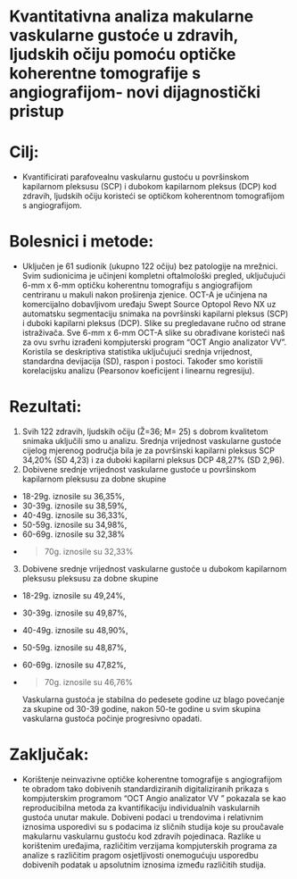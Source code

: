 
# Kvantitativna analiza makularne vaskularne gustoće u zdravih, ljudskih očiju pomoću optičke koherentne tomografije s angiografijom- novi dijagnostički pristup

# Cilj:
- Kvantificirati parafovealnu vaskularnu gustoću u površinskom kapilarnom pleksusu (SCP) i dubokom kapilarnom pleksus (DCP) kod zdravih, ljudskih očiju koristeći se optičkom koherentnom tomografijom s angiografijom.
# Bolesnici i metode:
- Uključen je 61 sudionik (ukupno 122 očiju) bez patologije na mrežnici. Svim sudionicima je učinjeni kompletni oftalmološki pregled, uključujući 6-mm x 6-mm optičku koherentnu tomografiju s angiografijom centriranu u makuli nakon proširenja zjenice. OCT-A je učinjena na komercijalno dobavljivom uređaju Swept Source Optopol Revo NX uz automatsku segmentaciju snimaka na površinski kapilarni pleksus (SCP) i duboki kapilarni pleksus (DCP). Slike su pregledavane ručno od strane istraživača. Sve 6-mm x 6-mm OCT-A slike su obrađivane koristeći naš za ovu svrhu izrađeni kompjuterski program “OCT Angio analizator VV”. Koristila se deskriptiva statistika uključujući srednja vrijednost, standardna devijacija (SD), raspon i postoci. Također smo koristili korelacijsku analizu (Pearsonov koeficijent i linearnu regresiju).
# Rezultati:
1. Svih 122 zdravih, ljudskih očiju (Ž=36; M= 25) s dobrom kvalitetom snimaka uključili smo u analizu.
 Srednja vrijednost vaskularne gustoće cijelog mjerenog područja bila je za površinski kapilarni pleksus SCP 34,20% (SD 4,23) i za duboki kapilarni pleksus DCP 48,27% (SD 2,96). 
 2. Dobivene srednje vrijednost vaskularne gustoće u površinskom kapilarnom pleksusu za dobne skupine 
 - 18-29g. iznosile su 36,35%,
 - 30-39g.  iznosile su 38,59%,
 - 40-49g. iznosile su 36,33%,
 - 50-59g. iznosile su 34,98%, 
 - 60-69g. iznosile su 32,38% 
  - > 70g. iznosile su 32,33%
3. Dobivene srednje vrijednost vaskularne gustoće u dubokom kapilarnom pleksusu pleksusu za dobne skupine 
 - 18-29g. iznosile su 49,24%,
 - 30-39g.  iznosile su 49,87%, 
 - 40-49g. iznosile su 48,90%,
 - 50-59g. iznosile su 48,87%, 
 - 60-69g. iznosile su 47,82%,
 - > 70g. iznosile su 46,76% 

   Vaskularna gustoća je stabilna do pedesete godine uz blago povećanje za skupine od 30-39  godine, nakon  50-te godine u svim skupina vaskularna gustoća  počinje progresivno opadati.
# Zaključak:
- Korištenje neinvazivne optičke koherentne tomografije s angiografijom te obradom tako dobivenih standardiziranih digitaliziranih prikaza s kompjuterskim programom “OCT Angio analizator VV ” pokazala se kao reproducibilna metoda za kvantifikaciju individualnih vaskularnih gustoća unutar makule. Dobiveni podaci u trendovima i  relativnim iznosima  usporedivi su s podacima iz sličnih studija koje su proučavale makularnu vaskularnu gustoću kod zdravih pojedinaca. Razlike u korištenim uređajima, različitim verzijama kompjuterskih programa za analize s različitim pragom osjetljivosti onemogućuju usporedbu dobivenih podatak u apsolutnim iznosima između različitih studija.


